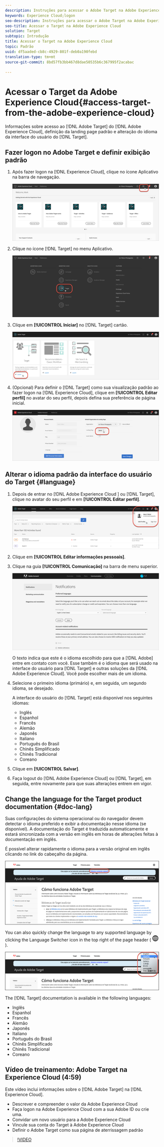 ```yaml
---
description: Instruções para acessar o Adobe Target na Adobe Experience Cloud.
keywords: Experience Cloud;logon
seo-description: Instruções para acessar o Adobe Target na Adobe Experience Cloud.
seo-title: Acessar o Target na Adobe Experience Cloud
solution: Target
subtopic: Introdução
title: Acessar o Target na Adobe Experience Cloud
topic: Padrão
uuid: df5aaded-cb8c-4929-801f-deb0a190febd
translation-type: tm+mt
source-git-commit: 8bd57fb3bb467d8dae50535b6c367995f2acabac

---
```



# Acessar o Target da Adobe Experience Cloud{#access-target-from-the-adobe-experience-cloud}

Informações sobre acesso ao [!DNL Adobe Target] do [!DNL Adobe Experience Cloud], definição da landing page padrão e alteração do idioma da interface do usuário do [!DNL Target].

## Fazer logon no Adobe Target e definir exibição padrão

1. Após fazer logon na [!DNL Experience Cloud], clique no ícone Aplicativo na barra de navegação.

   ![Ícone do aplicativo](/help/c-intro/assets/appmenu-new.png)

1. Clique no ícone [!DNL Target] no menu Aplicativo.

   ![Ícone do Target](/help/c-intro/assets/appmenu-target-new.png)

1. Clique em **[!UICONTROL Iniciar]** no [!DNL Target] cartão.

   ![Inicialização do Target](/help/c-intro/assets/target-launch-new.png)

1. (Opcional) Para definir o [!DNL Target] como sua visualização padrão ao fazer logon na [!DNL Experience Cloud], clique em **[!UICONTROL Editar perfil]** no avatar do seu perfil, depois defina sua preferência de página inicial.

   ![Landing page](/help/c-intro/assets/pagepref-new.png)

## Alterar o idioma padrão da interface do usuário do Target {#language}

1. Depois de entrar no [!DNL Adobe Experience Cloud ] ou [!DNL Target], clique no avatar do seu perfil e em **[!UICONTROL Editar perfil]**.

   ![Editar perfil](/help/c-intro/assets/change-language.png)

1. Clique em **[!UICONTROL Editar informações pessoais]**.

1. Clique na guia **[!UICONTROL Comunicação]** na barra de menu superior.

   ![Idiomas de preferência](/help/c-intro/assets/prefered-language.png)

   O texto indica que este é o idioma escolhido para que a [!DNL Adobe] entre em contato com você. Esse também é o idioma que será usado na interface do usuário para [!DNL Target] e outras soluções da [!DNL Adobe Experience Cloud]. Você pode escolher mais de um idioma.

1. Selecione o primeiro idioma (primário) e, em seguida, um segundo idioma, se desejado.

   A interface do usuário do [!DNL Target] está disponível nos seguintes idiomas:

   * Inglês
   * Espanhol
   * Francês
   * Alemão
   * Japonês
   * Italiano
   * Português do Brasil
   * Chinês Simplificado
   * Chinês Tradicional
   * Coreano

1. Clique em **[!UICONTROL Salvar]**.

1. Faça logout do [!DNL Adobe Experience Cloud] ou [!DNL Target], em seguida, entre novamente para que suas alterações entrem em vigor.

## Change the language for the Target product documentation {#doc-lang}

Suas configurações do sistema operacional ou do navegador devem detectar o idioma preferido e exibir a documentação nesse idioma (se disponível). A documentação do Target é traduzida automaticamente e estará sincronizada com a versão em inglês em horas de alterações feitas à documentação em inglês.

É possível alterar rapidamente o idioma para a versão original em inglês clicando no link do cabeçalho da página.

![Alterar para o idioma original](/help/c-intro/assets/mt-original.png)

You can also quickly change the language to any supported language by clicking the Language Switcher icon in the top right of the page header ( ![language switcher](/help/c-intro/assets/icon-language-switcher.png) ).

![alternador de idiomas](/help/c-intro/assets/language-switcher.png)

The [!DNL Target] documentation is available in the following languages:

* Inglês
* Espanhol
* Francês
* Alemão
* Japonês
* Italiano
* Português do Brasil
* Chinês Simplificado
* Chinês Tradicional
* Coreano

## Vídeo de treinamento: Adobe Target na Experience Cloud (4:59)

Este vídeo inclui informações sobre o [!DNL Adobe Target] na [!DNL Experience Cloud].

* Descrever e compreender o valor da Adobe Experience Cloud
* Faça logon na Adobe Experience Cloud com a sua Adobe ID ou crie uma.
* Convidar um novo usuário para a Adobe Experience Cloud
* Vincule sua conta do Target à Adobe Experience Cloud
* Definir o Adobe Target como sua página de aterrissagem padrão

>[!VIDEO](https://www.youtube.com/watch?v=7lwYrYC7vdM)
